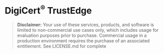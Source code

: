 # DigiCert<sup>®</sup> TrustEdge

> **Disclaimer:** Your use of these services, products, and software is limited to non-commercial use cases only, which includes usage for evaluation purposes prior to purchase. Commercial usage in a production environment requires the purchase of an associated entitlement. See LICENSE.md for complete 